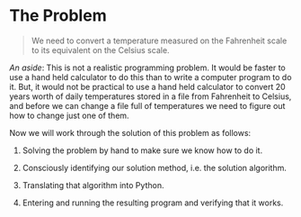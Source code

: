 # The Problem

> We need to convert a temperature measured on the Fahrenheit scale to its
equivalent on the Celsius scale.

_An aside_: This is not a realistic programming problem. It would be
faster to use a hand held calculator to do this than to write a computer
program to do it. But, it would not be practical to use a hand held
calculator to convert 20 years worth of daily temperatures stored in a
file from Fahrenheit to Celsius, and before we can change a file full of
temperatures we need to figure out how to change just one of them.

Now we will work through the solution of this problem as follows:

1.  Solving the problem by hand to make sure we know how to do it.

2.  Consciously identifying our solution method, i.e. the solution
    algorithm.

3.  Translating that algorithm into Python.

4.  Entering and running the resulting program and verifying that it
    works.
